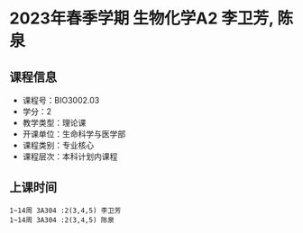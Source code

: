 # 2023年春季学期 生物化学A2 李卫芳, 陈泉






## 课程信息

- 课程号：BIO3002.03
- 学分：2
- 教学类型：理论课
- 开课单位：生命科学与医学部
- 课程类别：专业核心
- 课程层次：本科计划内课程

## 上课时间

```
1~14周 3A304 :2(3,4,5) 李卫芳
1~14周 3A304 :2(3,4,5) 陈泉
```

